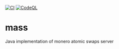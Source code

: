 [![CI](https://github.com/hyahatiph-labs/mass/actions/workflows/main.yml/badge.svg)](https://github.com/hyahatiph-labs/mass/actions/workflows/main.yml)
[![CodeQL](https://github.com/hyahatiph-labs/mass/actions/workflows/codeql-analysis.yml/badge.svg)](https://github.com/hyahatiph-labs/mass/actions/workflows/codeql-analysis.yml)

# mass

Java implementation of monero atomic swaps server
